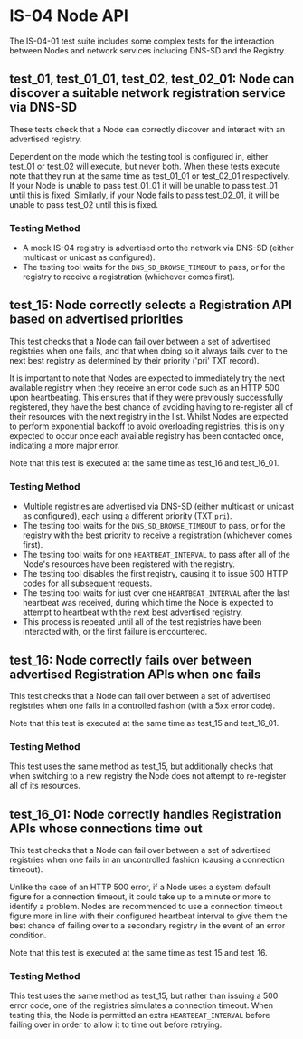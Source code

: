 # IS-04 Node API

The IS-04-01 test suite includes some complex tests for the interaction between Nodes and network services including DNS-SD and the Registry.

## test_01, test_01_01, test_02, test_02_01: Node can discover a suitable network registration service via DNS-SD

These tests check that a Node can correctly discover and interact with an advertised registry.

Dependent on the mode which the testing tool is configured in, either test_01 or test_02 will execute, but never both. When these tests execute note that they run at the same time as test_01_01 or test_02_01 respectively. If your Node is unable to pass test_01_01 it will be unable to pass test_01 until this is fixed. Similarly, if your Node fails to pass test_02_01, it will be unable to pass test_02 until this is fixed.

### Testing Method

*   A mock IS-04 registry is advertised onto the network via DNS-SD (either multicast or unicast as configured).
*   The testing tool waits for the `DNS_SD_BROWSE_TIMEOUT` to pass, or for the registry to receive a registration (whichever comes first).

## test_15: Node correctly selects a Registration API based on advertised priorities

This test checks that a Node can fail over between a set of advertised registries when one fails, and that when doing so it always fails over to the next best registry as determined by their priority ('pri' TXT record).

It is important to note that Nodes are expected to immediately try the next available registry when they receive an error code such as an HTTP 500 upon heartbeating. This ensures that if they were previously successfully registered, they have the best chance of avoiding having to re-register all of their resources with the next registry in the list. Whilst Nodes are expected to perform exponential backoff to avoid overloading registries, this is only expected to occur once each available registry has been contacted once, indicating a more major error.

Note that this test is executed at the same time as test_16 and test_16_01.

### Testing Method

*   Multiple registries are advertised via DNS-SD (either multicast or unicast as configured), each using a different priority (TXT `pri`).
*   The testing tool waits for the `DNS_SD_BROWSE_TIMEOUT` to pass, or for the registry with the best priority to receive a registration (whichever comes first).
*   The testing tool waits for one `HEARTBEAT_INTERVAL` to pass after all of the Node's resources have been registered with the registry.
*   The testing tool disables the first registry, causing it to issue 500 HTTP codes for all subsequent requests.
*   The testing tool waits for just over one `HEARTBEAT_INTERVAL` after the last heartbeat was received, during which time the Node is expected to attempt to heartbeat with the next best advertised registry.
*   This process is repeated until all of the test registries have been interacted with, or the first failure is encountered.

## test_16: Node correctly fails over between advertised Registration APIs when one fails

This test checks that a Node can fail over between a set of advertised registries when one fails in a controlled fashion (with a 5xx error code).

Note that this test is executed at the same time as test_15 and test_16_01.

### Testing Method

This test uses the same method as test_15, but additionally checks that when switching to a new registry the Node does not attempt to re-register all of its resources.

## test_16_01: Node correctly handles Registration APIs whose connections time out

This test checks that a Node can fail over between a set of advertised registries when one fails in an uncontrolled fashion (causing a connection timeout).

Unlike the case of an HTTP 500 error, if a Node uses a system default figure for a connection timeout, it could take up to a minute or more to identify a problem. Nodes are recommended to use a connection timeout figure more in line with their configured heartbeat interval to give them the best chance of failing over to a secondary registry in the event of an error condition.

Note that this test is executed at the same time as test_15 and test_16.

### Testing Method

This test uses the same method as test_15, but rather than issuing a 500 error code, one of the registries simulates a connection timeout. When testing this, the Node is permitted an extra `HEARTBEAT_INTERVAL` before failing over in order to allow it to time out before retrying.

